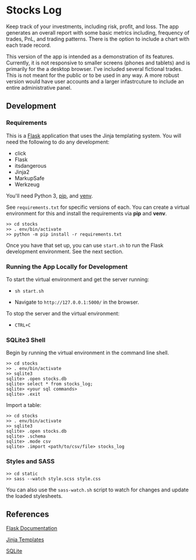 # Stocks Log

Keep track of your investments, including risk, profit, and loss. The app generates an overall report with some basic metrics including, frequency of trades, PnL, and trading patterns. There is the option to include a chart with each trade record.

This version of the app is intended as a demonstration of its features. Currently, it is not responsive to smaller screens (phones and tablets) and is primarily for the a desktop browser. I've included several fictional trades. This is not meant for the public or to be used in any way. A more robust version would have user accounts and a larger infastrcuture to include an entire administrative panel.

## Development

### Requirements
This is a [Flask](https://flask.palletsprojects.com/en/2.0.x/) application that uses the Jinja templating system. You will need the following to do any development:

* click
* Flask
* itsdangerous
* Jinja2
* MarkupSafe
* Werkzeug

You'll need Python 3, [pip](https://pypi.org/project/pip/), and [venv](https://docs.python.org/3/library/venv.html).

See `requirements.txt` for specific versions of each. You can create a virtual environment for this and install the requirements via **pip** and **venv**. 

```
>> cd stocks
>> . env/bin/activate
>> python -m pip install -r requirements.txt
```

Once you have that set up, you can use `start.sh` to run the Flask development  environment. See the next section.

### Running the App Locally for Development
To start the virtual environment and get the server running:

* `sh start.sh`

* Navigate to `http://127.0.0.1:5000/` in the browser.

To stop the server and the virtual environment:

* `CTRL+C`

### SQLite3 Shell
Begin by running the virtual environment in the command line shell.

```
>> cd stocks
>> . env/bin/activate
>> sqlite3
sqlite> .open stocks.db
sqlite> select * from stocks_log;
sqlite> <your sql commands>
sqlite> .exit
```

Import a table:

```
>> cd stocks
>> . env/bin/activate
>> sqlite3
sqlite> .open stocks.db
sqlite> .schema
sqlite> .mode csv
sqlite> .import <path/to/csv/file> stocks_log
```

### Styles and SASS
```
>> cd static
>> sass --watch style.scss style.css
```

You can also use the `sass-watch.sh` script to watch for changes and update the loaded stylesheets.

## References

[Flask Documentation](https://flask.palletsprojects.com/en/2.0.x/)

[Jinja Templates](https://jinja.palletsprojects.com/en/3.0.x/templates/)

[SQLite](https://flask.palletsprojects.com/en/2.0.x/patterns/sqlite3/)

